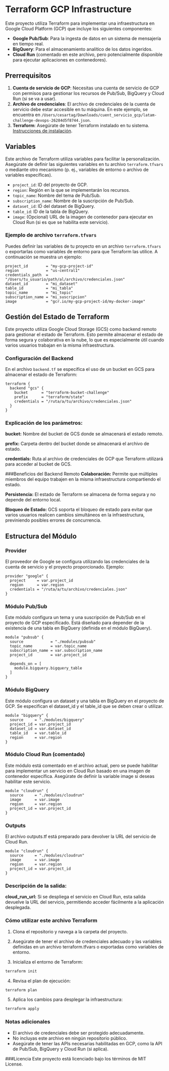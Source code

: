 # Terraform GCP Infrastructure

Este proyecto utiliza Terraform para implementar una infraestructura en Google Cloud Platform (GCP) que incluye los siguientes componentes:

- **Google Pub/Sub**: Para la ingesta de datos en un sistema de mensajería en tiempo real.
- **BigQuery**: Para el almacenamiento analítico de los datos ingeridos.
- **Cloud Run** (comentado en este archivo, pero potencialmente disponible para ejecutar aplicaciones en contenedores).

## Prerrequisitos

1. **Cuenta de servicio de GCP**: Necesitas una cuenta de servicio de GCP con permisos para gestionar los recursos de Pub/Sub, BigQuery y Cloud Run (si se va a usar).
2. **Archivo de credenciales**: El archivo de credenciales de la cuenta de servicio debe estar accesible en tu máquina. En este ejemplo, se encuentra en `/Users/cesartag/Downloads/cuent_servicio_gcp/latam-challenge-devops-26284d5f8744.json`.
3. **Terraform**: Asegúrate de tener Terraform instalado en tu sistema. [Instrucciones de instalación](https://learn.hashicorp.com/tutorials/terraform/install-cli).

## Variables

Este archivo de Terraform utiliza variables para facilitar la personalización. Asegúrate de definir las siguientes variables en tu archivo `terraform.tfvars` o mediante otro mecanismo (p. ej., variables de entorno o archivo de variables específicas).

- `project_id`: ID del proyecto de GCP.
- `region`: Región en la que se implementarán los recursos.
- `topic_name`: Nombre del tema de Pub/Sub.
- `subscription_name`: Nombre de la suscripción de Pub/Sub.
- `dataset_id`: ID del dataset de BigQuery.
- `table_id`: ID de la tabla de BigQuery.
- `image`: (Opcional) URL de la imagen de contenedor para ejecutar en Cloud Run (si es que se habilita este servicio).

### Ejemplo de archivo `terraform.tfvars`

Puedes definir las variables de tu proyecto en un archivo `terraform.tfvars` o exportarlas como variables de entorno para que Terraform las utilice. A continuación se muestra un ejemplo:

```hcl
project_id        = "my-gcp-project-id"
region            = "us-central1"
credentials_path  = "/Users/tu_usuario/path/al/archivo/credenciales.json"
dataset_id        = "mi_dataset"
table_id          = "mi_tabla"
topic_name        = "mi_topic"
subscription_name = "mi_suscripcion"
image             = "gcr.io/my-gcp-project-id/my-docker-image"
```


## Gestión del Estado de Terraform

Este proyecto utiliza Google Cloud Storage (GCS) como backend remoto para gestionar el estado de Terraform. Esto permite almacenar el estado de forma segura y colaborativa en la nube, lo que es especialmente útil cuando varios usuarios trabajan en la misma infraestructura.

### Configuración del Backend

En el archivo `backend.tf` se especifica el uso de un bucket en GCS para almacenar el estado de Terraform:

```hcl
terraform {
  backend "gcs" {
    bucket      = "terraform-bucket-challenge"
    prefix      = "terraform/state"
    credentials = "/ruta/a/tu/archivo/credenciales.json"
  }
}
```
### Explicación de los parámetros:
**bucket:** Nombre del bucket de GCS donde se almacenará el estado remoto.

**prefix:** Carpeta dentro del bucket donde se almacenará el archivo de estado.

**credentials:** Ruta al archivo de credenciales de GCP que Terraform utilizará para acceder al bucket de GCS.

###Beneficios del Backend Remoto
**Colaboración:** Permite que múltiples miembros del equipo trabajen en la misma infraestructura compartiendo el estado.

**Persistencia:** El estado de Terraform se almacena de forma segura y no depende del entorno local.

**Bloqueo de Estado:** GCS soporta el bloqueo de estado para evitar que varios usuarios realicen cambios simultáneos en la infraestructura, previniendo posibles errores de concurrencia.

## Estructura del Módulo

### Provider

El proveedor de Google se configura utilizando las credenciales de la cuenta de servicio y el proyecto proporcionado. Ejemplo:

```hcl
provider "google" {
  project     = var.project_id
  region      = var.region
  credentials = "/ruta/a/tu/archivo/credenciales.json"
}
```

### Módulo Pub/Sub
Este módulo configura un tema y una suscripción de Pub/Sub en el proyecto de GCP especificado. Está diseñado para depender de la existencia de una tabla en BigQuery (definida en el módulo BigQuery).
```hcl
module "pubsub" {
  source            = "./modules/pubsub"
  topic_name        = var.topic_name
  subscription_name = var.subscription_name
  project_id        = var.project_id

  depends_on = [
    module.bigquery.bigquery_table
  ]
}
```

### Módulo BigQuery
Este módulo configura un dataset y una tabla en BigQuery en el proyecto de GCP. Se especifican el dataset_id y el table_id que se deben crear o utilizar.
```hcl
module "bigquery" {
  source     = "./modules/bigquery"
  project_id = var.project_id
  dataset_id = var.dataset_id
  table_id   = var.table_id
  region     = var.region
}
```

### Módulo Cloud Run (comentado)
Este módulo está comentado en el archivo actual, pero se puede habilitar para implementar un servicio en Cloud Run basado en una imagen de contenedor específica. Asegúrate de definir la variable image si deseas habilitar este servicio.
```hcl
module "cloudrun" {
  source     = "./modules/cloudrun"
  image      = var.image
  region     = var.region
  project_id = var.project_id
}
```

### Outputs
El archivo outputs.tf está preparado para devolver la URL del servicio de Cloud Run.
```hcl
module "cloudrun" {
  source     = "./modules/cloudrun"
  image      = var.image
  region     = var.region
  project_id = var.project_id
}
```
### Descripción de la salida:
**cloud_run_url:** Si se despliega el servicio en Cloud Run, esta salida devuelve la URL del servicio, permitiendo acceder fácilmente a la aplicación desplegada.

### Cómo utilizar este archivo Terraform

1. Clona el repositorio y navega a la carpeta del proyecto.

2. Asegúrate de tener el archivo de credenciales adecuado y las variables definidas en un archivo terraform.tfvars o exportadas como variables de entorno.

3. Inicializa el entorno de Terraform:
````bash
terraform init
````
4. Revisa el plan de ejecución:
````bash
terraform plan
````
5. Aplica los cambios para desplegar la infraestructura:
````bash
terraform apply
````

### Notas adicionales
- El archivo de credenciales debe ser protegido adecuadamente. 
- No incluyas este archivo en ningún repositorio público.
- Asegúrate de tener las APIs necesarias habilitadas en GCP, como la API de Pub/Sub, BigQuery y Cloud Run (si aplica).

###Licencia
Este proyecto está licenciado bajo los términos de MIT License.